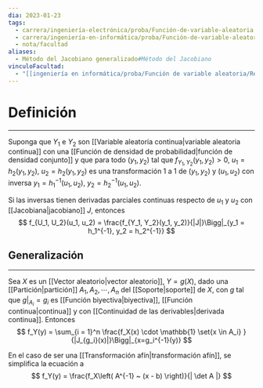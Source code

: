 ```yaml
---
dia: 2023-01-23
tags:
  - carrera/ingeniería-electrónica/proba/Función-de-variable-aleatoria
  - carrera/ingeniería-en-informática/proba/Función-de-variable-aleatoria
  - nota/facultad
aliases:
  - Método del Jacobiano generalizado#Método del Jacobiano
vinculoFacultad:
  - "[[ingeniería en informática/proba/Función de variable aleatoria/Resumen.md]]"
---
```

# Definición
---
Suponga que $Y_1$ e $Y_2$ son [[Variable aleatoria continua|variable aleatoria continua]] con una [[Función de densidad de probabilidad|función de densidad conjunto]] y que para todo $(y_1, y_2)$ tal que $f_{Y_1, Y_2}(y_1, y_2) > 0$, $u_1 = h_2(y_1, y_2)$, $u_2 = h_2(y_1, y_2)$ es una transformación $1$ a $1$ de $(y_1, y_2)$ y $(u_1, u_2)$ con inversa $y_1 = h_1^{-1}(u_1, u_2)$, $y_2 = h_2^{-1}(u_1, u_2)$.

Si las inversas tienen derivadas parciales continuas respecto de $u_1$ y $u_2$ con [[Jacobiana|jacobiano]] $J$, entonces 
$$ f_{U_1, U_2}(u_1, u_2) = \frac{f_{Y_1, Y_2}(y_1, y_2)}{|J|}\Bigg|_{y_1 = h_1^{-1}, y_2 = h_2^{-1}} $$

## Generalización
---
Sea $X$  es un [[Vector aleatorio|vector aleatorio]], $Y = g(X)$, dado una [[Partición|partición]] $A_1, A_2, \cdots, A_n$ del [[Soporte|soporte]] de $X$, con $g$ tal que $g|_{A_i} = g_i$ es [[Función biyectiva|biyectiva]], [[Función continua|continua]] y con [[Continuidad de las derivables|derivada continua]]. Entonces $$ f_Y(y) = \sum_{i = 1}^n \frac{f_X(x) \cdot \mathbb{1} \set{x \in A_i} }{|J_{g_i}(x)|}\Bigg|_{x=g_i^{-1}(y)} $$

En el caso de ser una [[Transformación afín|transformación afín]], se simplifica la ecuación a $$ f_Y(y) = \frac{f_X\left( A^{-1} ~ (x - b) \right)}{| \det A |} $$